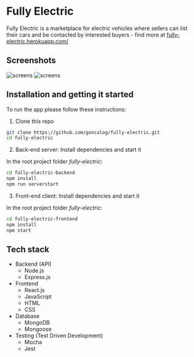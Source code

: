 # Fully Electric

Fully Electric is a marketplace for electric vehicles where sellers can list their cars and be contacted by interested buyers - find more at [fully-electric.herokuapp.com/](https://fully-electric.herokuapp.com/)

## Screenshots
<img src='https://user-images.githubusercontent.com/5341829/95763108-862afa00-0ca6-11eb-90bc-ba1e9d3393eb.png' alt='screens'>
<img src='https://user-images.githubusercontent.com/5341829/95763237-b1154e00-0ca6-11eb-90a0-c163911407bd.png' alt='screens'>

## Installation and getting it started
To run the app please follow these instructions:

1. Clone this repo
```bash
git clone https://github.com/goncalog/fully-electric.git
cd fully-electric
```

2. Back-end server: Install dependencies and start it

In the root project folder *fully-electric*:
```bash
cd fully-electric-backend
npm install
npm run serverstart
```

3. Front-end client: Install dependencies and start it

In the root project folder *fully-electric*:
```bash
cd fully-electric-frontend
npm install
npm start
```

## Tech stack
- Backend (API)
    - Node.js
    - Express.js
- Frontend
    - React.js
    - JavaScript
    - HTML
    - CSS
- Database
    - MongoDB
    - Mongoose
- Testing (Test Driven Development)
    - Mocha
    - Jest
